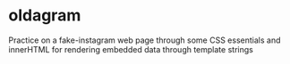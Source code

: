 # oldagram
Practice on a fake-instagram web page through some CSS essentials and innerHTML for rendering embedded data through template strings
